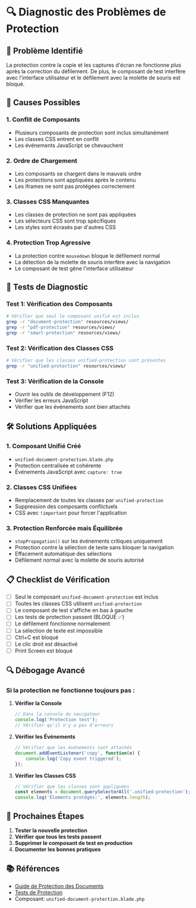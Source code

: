 # 🔍 Diagnostic des Problèmes de Protection

## 🚨 Problème Identifié
La protection contre la copie et les captures d'écran ne fonctionne plus après la correction du défilement. De plus, le composant de test interfère avec l'interface utilisateur et le défilement avec la molette de souris est bloqué.

## 🔧 Causes Possibles

### 1. **Conflit de Composants**
- Plusieurs composants de protection sont inclus simultanément
- Les classes CSS entrent en conflit
- Les événements JavaScript se chevauchent

### 2. **Ordre de Chargement**
- Les composants se chargent dans le mauvais ordre
- Les protections sont appliquées après le contenu
- Les iframes ne sont pas protégées correctement

### 3. **Classes CSS Manquantes**
- Les classes de protection ne sont pas appliquées
- Les sélecteurs CSS sont trop spécifiques
- Les styles sont écrasés par d'autres CSS

### 4. **Protection Trop Agressive**
- La protection contre `mousedown` bloque le défilement normal
- La détection de la molette de souris interfère avec la navigation
- Le composant de test gêne l'interface utilisateur

## 🧪 Tests de Diagnostic

### Test 1: Vérification des Composants
```bash
# Vérifier que seul le composant unifié est inclus
grep -r "document-protection" resources/views/
grep -r "pdf-protection" resources/views/
grep -r "smart-protection" resources/views/
```

### Test 2: Vérification des Classes CSS
```bash
# Vérifier que les classes unified-protection sont présentes
grep -r "unified-protection" resources/views/
```

### Test 3: Vérification de la Console
- Ouvrir les outils de développement (F12)
- Vérifier les erreurs JavaScript
- Vérifier que les événements sont bien attachés

## 🛠️ Solutions Appliquées

### 1. **Composant Unifié Créé**
- `unified-document-protection.blade.php`
- Protection centralisée et cohérente
- Événements JavaScript avec `capture: true`

### 2. **Classes CSS Unifiées**
- Remplacement de toutes les classes par `unified-protection`
- Suppression des composants conflictuels
- CSS avec `!important` pour forcer l'application

### 3. **Protection Renforcée mais Équilibrée**
- `stopPropagation()` sur les événements critiques uniquement
- Protection contre la sélection de texte sans bloquer la navigation
- Effacement automatique des sélections
- Défilement normal avec la molette de souris autorisé

## 📋 Checklist de Vérification

- [ ] Seul le composant `unified-document-protection` est inclus
- [ ] Toutes les classes CSS utilisent `unified-protection`
- [ ] Le composant de test s'affiche en bas à gauche
- [ ] Les tests de protection passent (BLOQUÉ ✅)
- [ ] Le défilement fonctionne normalement
- [ ] La sélection de texte est impossible
- [ ] Ctrl+C est bloqué
- [ ] Le clic droit est désactivé
- [ ] Print Screen est bloqué

## 🔍 Débogage Avancé

### Si la protection ne fonctionne toujours pas :

1. **Vérifier la Console**
   ```javascript
   // Dans la console du navigateur
   console.log('Protection test');
   // Vérifier qu'il n'y a pas d'erreurs
   ```

2. **Vérifier les Événements**
   ```javascript
   // Vérifier que les événements sont attachés
   document.addEventListener('copy', function(e) {
       console.log('Copy event triggered');
   });
   ```

3. **Vérifier les Classes CSS**
   ```javascript
   // Vérifier que les classes sont appliquées
   const elements = document.querySelectorAll('.unified-protection');
   console.log('Elements protégés:', elements.length);
   ```

## 🚀 Prochaines Étapes

1. **Tester la nouvelle protection**
2. **Vérifier que tous les tests passent**
3. **Supprimer le composant de test en production**
4. **Documenter les bonnes pratiques**

## 📚 Références

- [Guide de Protection des Documents](DOCUMENT_PROTECTION.md)
- [Tests de Protection](TEST_PROTECTION.md)
- Composant: `unified-document-protection.blade.php`
